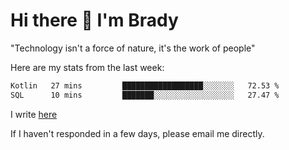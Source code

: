 # Hi there 👋 I'm Brady

"Technology isn't a force of nature, it's the work of people"


Here are my stats from the last week:
<!--START_SECTION:waka-->

```txt
Kotlin   27 mins         ██████████████████░░░░░░░   72.53 %
SQL      10 mins         ███████░░░░░░░░░░░░░░░░░░   27.47 %
```

<!--END_SECTION:waka-->

I write [here](https://github.com/hawk0120/blog)

If I haven't responded in a few days, please email me directly. 
